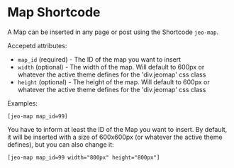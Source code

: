 # Map Shortcode

A Map can be inserted in any page or post using the Shortcode `jeo-map`. 


Accepetd attributes:

* `map_id` (required) - The ID of the map you want to insert
* `width` (optional) - The width of the map. Will default to 600px or whatever the active theme defines for the 'div.jeomap' css class
* `height` (optional) - The height of the map. Will default to 600px or whatever the active theme defines for the 'div.jeomap' css class

Examples:


```
[jeo-map map_id=99]
```

You have to inform at least the ID of the Map you want to insert. By default, it will be inserted with a size of 600x600px (or whatever the active theme defines), but you can also change it:

```
[jeo-map map_id=99 width="800px" height="800px"]
```

